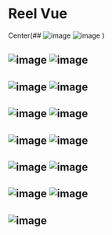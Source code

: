 # Reel Vue

Center(## ![image](https://github.com/user-attachments/assets/8ef19d05-09e1-4434-a973-0a6d59dc2a12)  ![image](https://github.com/user-attachments/assets/68992644-f8ef-47a8-9e6e-007b37796a30) )
## ![image](https://github.com/user-attachments/assets/69f41994-3b9c-4c0d-8b2c-bbf9ff6cbd2d)  ![image](https://github.com/user-attachments/assets/8311a331-4782-42ff-8fcc-effcae0376fa) 
## ![image](https://github.com/user-attachments/assets/93e5dc32-1f39-4d0a-8986-940b059413ff)  ![image](https://github.com/user-attachments/assets/07a3acbb-49ae-4afd-bbdb-548f33b2304f)
## ![image](https://github.com/user-attachments/assets/12d4456d-71b5-4234-af24-8d21a1185bd2)  ![image](https://github.com/user-attachments/assets/567623ed-6158-4401-b76a-98029bed019e)
## ![image](https://github.com/user-attachments/assets/86773958-e165-4271-9598-20957bb8552d)  ![image](https://github.com/user-attachments/assets/98c8f7e0-835a-4710-83b4-f05d3c86d86f)
## ![image](https://github.com/user-attachments/assets/35a3cd7d-e425-434b-bc10-294c3ddd559e)  ![image](https://github.com/user-attachments/assets/aa9e1c0e-5414-40e9-8933-69c8bbb8b949)
## ![image](https://github.com/user-attachments/assets/fb30fa48-f470-4104-bcff-2136405cf654)  ![image](https://github.com/user-attachments/assets/f4b593ec-3378-4fe1-a67e-2a089e48263c)
## ![image](https://github.com/user-attachments/assets/bd813c8b-ada8-496b-848b-38dcad3a3da7)








